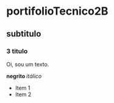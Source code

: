 # portifolioTecnico2B
## subtitulo
### 3 titulo

Oi, sou um texto.

<b> negrito </b> <i> itálico </i>

* Item 1
* Item 2
